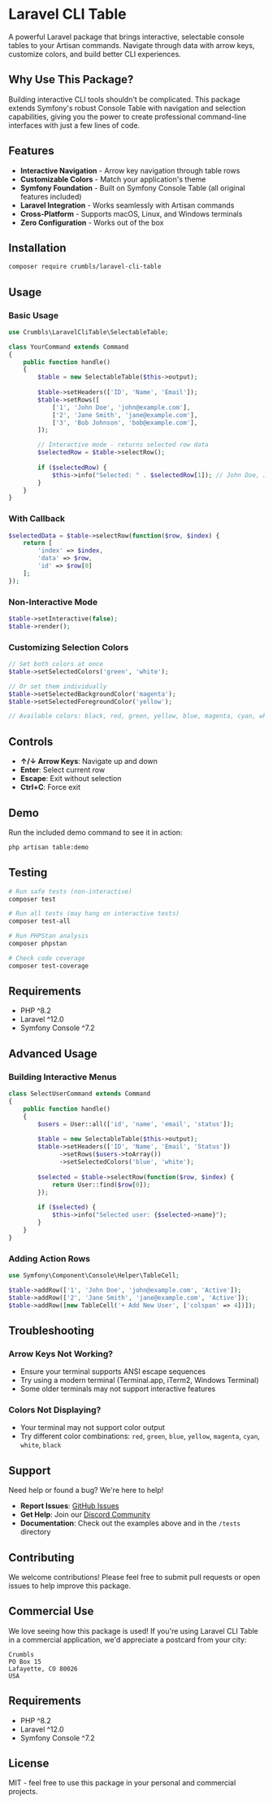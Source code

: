 # Laravel CLI Table

A powerful Laravel package that brings interactive, selectable console tables to your Artisan commands. Navigate through data with arrow keys, customize colors, and build better CLI experiences.

## Why Use This Package?

Building interactive CLI tools shouldn't be complicated. This package extends Symfony's robust Console Table with navigation and selection capabilities, giving you the power to create professional command-line interfaces with just a few lines of code.

## Features

- **Interactive Navigation** - Arrow key navigation through table rows
- **Customizable Colors** - Match your application's theme
- **Symfony Foundation** - Built on Symfony Console Table (all original features included)
- **Laravel Integration** - Works seamlessly with Artisan commands
- **Cross-Platform** - Supports macOS, Linux, and Windows terminals
- **Zero Configuration** - Works out of the box

## Installation

```bash
composer require crumbls/laravel-cli-table
```

## Usage

### Basic Usage

```php
use Crumbls\LaravelCliTable\SelectableTable;

class YourCommand extends Command
{
    public function handle()
    {
        $table = new SelectableTable($this->output);
        
        $table->setHeaders(['ID', 'Name', 'Email']);
        $table->setRows([
            ['1', 'John Doe', 'john@example.com'],
            ['2', 'Jane Smith', 'jane@example.com'],
            ['3', 'Bob Johnson', 'bob@example.com'],
        ]);

        // Interactive mode - returns selected row data
        $selectedRow = $table->selectRow();
        
        if ($selectedRow) {
            $this->info("Selected: " . $selectedRow[1]); // John Doe, Jane Smith, etc.
        }
    }
}
```

### With Callback

```php
$selectedData = $table->selectRow(function($row, $index) {
    return [
        'index' => $index,
        'data' => $row,
        'id' => $row[0]
    ];
});
```

### Non-Interactive Mode

```php
$table->setInteractive(false);
$table->render(); 
```

### Customizing Selection Colors

```php
// Set both colors at once
$table->setSelectedColors('green', 'white');

// Or set them individually
$table->setSelectedBackgroundColor('magenta');
$table->setSelectedForegroundColor('yellow');

// Available colors: black, red, green, yellow, blue, magenta, cyan, white
```

## Controls

- **↑/↓ Arrow Keys**: Navigate up and down
- **Enter**: Select current row
- **Escape**: Exit without selection
- **Ctrl+C**: Force exit

## Demo

Run the included demo command to see it in action:

```bash
php artisan table:demo
```

## Testing

```bash
# Run safe tests (non-interactive)
composer test

# Run all tests (may hang on interactive tests)
composer test-all

# Run PHPStan analysis
composer phpstan

# Check code coverage
composer test-coverage
```

## Requirements

- PHP ^8.2
- Laravel ^12.0
- Symfony Console ^7.2

## Advanced Usage

### Building Interactive Menus

```php
class SelectUserCommand extends Command
{
    public function handle()
    {
        $users = User::all(['id', 'name', 'email', 'status']);
        
        $table = new SelectableTable($this->output);
        $table->setHeaders(['ID', 'Name', 'Email', 'Status'])
              ->setRows($users->toArray())
              ->setSelectedColors('blue', 'white');
        
        $selected = $table->selectRow(function($row, $index) {
            return User::find($row[0]);
        });
        
        if ($selected) {
            $this->info("Selected user: {$selected->name}");
        }
    }
}
```

### Adding Action Rows

```php
use Symfony\Component\Console\Helper\TableCell;

$table->addRow(['1', 'John Doe', 'john@example.com', 'Active']);
$table->addRow(['2', 'Jane Smith', 'jane@example.com', 'Active']);
$table->addRow([new TableCell('+ Add New User', ['colspan' => 4])]);
```

## Troubleshooting

### Arrow Keys Not Working?
- Ensure your terminal supports ANSI escape sequences
- Try using a modern terminal (Terminal.app, iTerm2, Windows Terminal)
- Some older terminals may not support interactive features

### Colors Not Displaying?
- Your terminal may not support color output
- Try different color combinations: `red`, `green`, `blue`, `yellow`, `magenta`, `cyan`, `white`, `black`

## Support

Need help or found a bug? We're here to help!

- **Report Issues**: [GitHub Issues](https://github.com/crumbls/laravel-cli-table/issues)
- **Get Help**: Join our [Discord Community](https://discord.com/channels/1389657726531145848/1396936001942978591)
- **Documentation**: Check out the examples above and in the `/tests` directory

## Contributing

We welcome contributions! Please feel free to submit pull requests or open issues to help improve this package.

## Commercial Use

We love seeing how this package is used! If you're using Laravel CLI Table in a commercial application, we'd appreciate a postcard from your city:

```
Crumbls
PO Box 15
Lafayette, CO 80026
USA
```

## Requirements

- PHP ^8.2
- Laravel ^12.0
- Symfony Console ^7.2

## License

MIT - feel free to use this package in your personal and commercial projects.